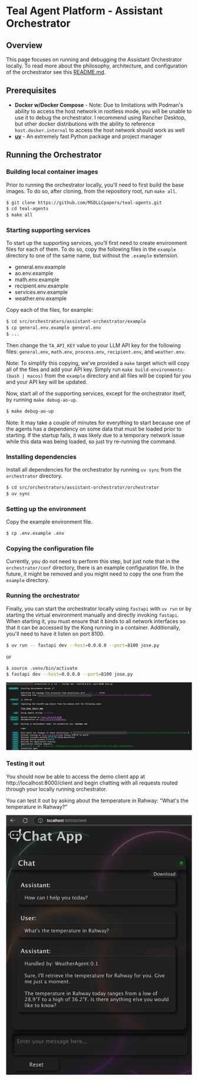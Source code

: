 # Teal Agent Platform - Assistant Orchestrator

## Overview
This page focuses on running and debugging the Assistant Orchestrator locally.
To read more about the philosophy, architecture, and configuration of the
orchestrator see this [README.md](../README.md).

## Prerequisites
* **Docker w/Docker Compose** - Note: Due to limitations with Podman's ability to
  access the host network in rootless mode, you will be unable to use it to
  debug the orchestrator. I recommend using Rancher Desktop, but other docker
  distributions with the ability to reference `host.docker.internal` to access
  the host network should work as well
* **[uv](https://docs.astral.sh/uv/)** - An extremely fast Python package and
  project manager

## Running the Orchestrator

### Building local container images
Prior to running the orchestrator locally, you'll need to first build the base
images. To do so, after cloning, from the repository root, run `make all`.
```bash
$ git clone https://github.com/MSDLLCpapers/teal-agents.git
$ cd teal-agents
$ make all
```

### Starting supporting services
To start up the supporting services, you'll first need to create environment
files for each of them. To do so, copy the following files in the `example`
directory to one of the same name, but without the `.example` extension.
* general.env.example
* ao.env.example
* math.env.example
* recipient.env.example
* services.env.example
* weather.env.example

Copy each of the files, for example:
```bash
$ cd src/orchestrators/assistant-orchestrator/example
$ cp general.env.example general.env
$ ...
```

Then change the `TA_API_KEY` value to your LLM API key for the following
files: `general.env`, `math.env`, `process.env`, `recipient.env`, and
`weather.env`.

Note: To simplify this copying, we've provided a `make` target which will copy
all of the files and add your API key. Simply run `make
build-environments-(bash | macos)` from the `example` directory and all files
will be copied for you and your API key will be updated.

Now, start all of the supporting services, except for the orchestrator itself,
by running `make debug-ao-up`.
```bash
$ make debug-ao-up
```

Note: It may take a couple of minutes for everything to start because one of the
agents has a dependency on some data that must be loaded prior to starting. If
the startup fails, it was likely due to a temporary network issue while this
data was being loaded, so just try re-running the command.

### Installing dependencies
Install all dependencies for the orchestrator by running `uv sync` from the
`orchestrator` directory.
```bash
$ cd src/orchestrators/assistant-orchestrator/orchestrator
$ uv sync
```

### Setting up the environment
Copy the example environment file.
```bash
$ cp .env.example .env
```

### Copying the configuration file
Currently, you do not need to perform this step, but just note that in the
`orchestrator/conf` directory, there is an example configuration file. In the
future, it might be removed and you might need to copy the one from the
`example` directory.

### Running the orchestrator
Finally, you can start the orchestrator locally using `fastapi` with `uv run` or
by starting the virtual environment manually and directly invoking `fastapi`.
When starting it, you must ensure that it binds to all network interfaces so
that it can be accessed by the Kong running in a container. Additionally, 
you'll need to have it listen on port 8100.
```bash
$ uv run -- fastapi dev --host=0.0.0.0 --port=8100 jose.py
```
or
```bash
$ source .venv/bin/activate
$ fastapi dev --host=0.0.0.0 --port=8100 jose.py
```
![Output](/assets/ao-output.png)

### Testing it out
You should now be able to access the demo client app at
http://localhost:8000/client and begin chatting with all requests routed through
your locally running orchestrator.

You can test it out by asking about the temperature in Rahway:
"What's the temperature in Rahway?"

![Screenshot](/assets/example-question.png)